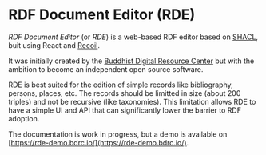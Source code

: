 # RDF Document Editor (RDE)

*RDF Document Editor* (or *RDE*) is a web-based RDF editor based on [SHACL](https://www.w3.org/TR/shacl/), buit using React and [Recoil](https://recoiljs.org/).

It was initially created by the [Buddhist Digital Resource Center](https://www.bdrc.io/) but with the ambition to become an independent open source software.

RDE is best suited for the edition of simple records like bibliography, persons, places, etc. The records should be limitted in size (about 200 triples) and not be recursive (like taxonomies). This limitation allows RDE to have a simple UI and API that can significantly lower the barrier to RDF adoption.

The documentation is work in progress, but a demo is available on [https://rde-demo.bdrc.io/](https://rde-demo.bdrc.io/).
